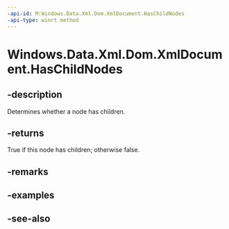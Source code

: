 ----api-id: M:Windows.Data.Xml.Dom.XmlDocument.HasChildNodes
-api-type: winrt method
---<!-- Method syntaxpublic bool HasChildNodes()--># Windows.Data.Xml.Dom.XmlDocument.HasChildNodes## -descriptionDetermines whether a node has children.## -returnsTrue if this node has children; otherwise false.## -remarks## -examples## -see-also